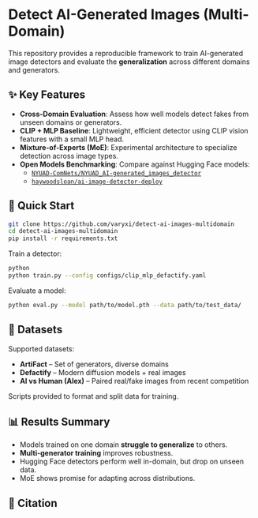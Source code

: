 # Detect AI-Generated Images (Multi-Domain)

This repository provides a reproducible framework to train AI-generated image detectors and evaluate the **generalization** across different domains and generators.

## ✨ Key Features

- **Cross-Domain Evaluation**: Assess how well models detect fakes from unseen domains or generators.
- **CLIP + MLP Baseline**: Lightweight, efficient detector using CLIP vision features with a small MLP head.
- **Mixture-of-Experts (MoE)**: Experimental architecture to specialize detection across image types.
- **Open Models Benchmarking**: Compare against Hugging Face models:
  - [`NYUAD-ComNets/NYUAD_AI-generated_images_detector`](https://huggingface.co/NYUAD-ComNets/NYUAD_AI-generated_images_detector)
  - [`haywoodsloan/ai-image-detector-deploy`](https://huggingface.co/haywoodsloan/ai-image-detector-deploy)

## 🚀 Quick Start

```bash
git clone https://github.com/varyxi/detect-ai-images-multidomain
cd detect-ai-images-multidomain
pip install -r requirements.txt
```

Train a detector:
```bash
python 
python train.py --config configs/clip_mlp_defactify.yaml
```

Evaluate a model:
```bash
python eval.py --model path/to/model.pth --data path/to/test_data/
```

## 📂 Datasets

Supported datasets:
- **ArtiFact** – Set of generators, diverse domains
- **Defactify** – Modern diffusion models + real images
- **AI vs Human (Alex)** – Paired real/fake images from recent competition

Scripts provided to format and split data for training.

## 📊 Results Summary

- Models trained on one domain **struggle to generalize** to others.
- **Multi-generator training** improves robustness.
- Hugging Face detectors perform well in-domain, but drop on unseen data.
- MoE shows promise for adapting across distributions.

## 📄 Citation
